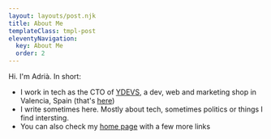 ```yaml
---
layout: layouts/post.njk
title: About Me
templateClass: tmpl-post
eleventyNavigation:
  key: About Me
  order: 2
---
```


Hi. I'm Adrià. In short:

- I work in tech as the CTO of [YDEVS](https://ydevs.com), a dev, web and marketing shop in Valencia, Spain (that's [here](https://www.google.com/maps/place/Valencia/@45.3359257,3.7640699,4945958m/data=!3m1!1e3!4m13!1m7!3m6!1s0xd604f4cf0efb06f:0xb4a351011f7f1d39!2sValencia!3b1!8m2!3d39.4699075!4d-0.3762881!3m4!1s0xd604f4cf0efb06f:0xb4a351011f7f1d39!8m2!3d39.4699075!4d-0.3762881?hl=en))
- I write sometimes here. Mostly about tech, sometimes politics or things I find intersting.
- You can also check my [home page](https://prealfa.com) with a few more links

